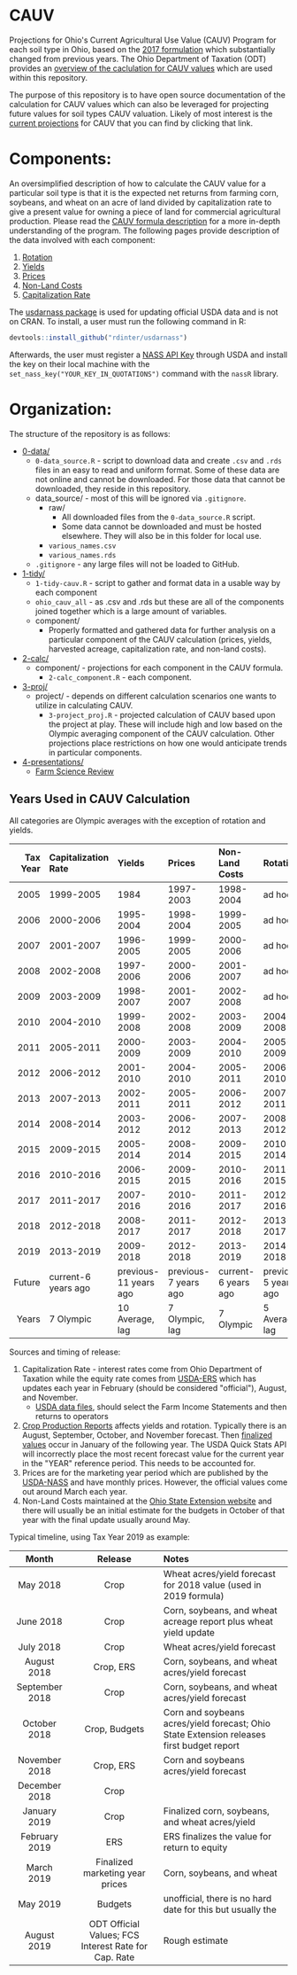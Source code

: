 # CAUV

Projections for Ohio's Current Agricultural Use Value (CAUV) Program for each soil type in Ohio, based on the [2017 formulation](https://ofbf.org/2017/08/24/cauv-reform-passed/) which substantially changed from previous years. The Ohio Department of Taxation (ODT) provides an [overview of the caclulation for CAUV values](https://www.tax.ohio.gov/real_property/cauv.aspx) which are used within this repository.

The purpose of this repository is to have open source documentation of the calculation for CAUV values which can also be leveraged for projecting future values for soil types CAUV valuation. Likely of most interest is the [current projections](3-proj/) for CAUV that you can find by clicking that link.

# Components:

An oversimplified description of how to calculate the CAUV value for a particular soil type is that it is the expected net returns from farming corn, soybeans, and wheat on an acre of land divided by capitalization rate to give a present value for owning a piece of land for commercial agricultural production. Please read the [CAUV formula description](formula) for a more in-depth understanding of the program. The following pages provide description of the data involved with each component:

1. [Rotation](rotation)
2. [Yields](yields)
3. [Prices](prices)
4. [Non-Land Costs](nonland)
5. [Capitalization Rate](caprate)

The [usdarnass package](https://rdinter.github.io/usdarnass) is used for updating official USDA data and is not on CRAN. To install, a user must run the following command in R:

``` r
devtools::install_github("rdinter/usdarnass")
```

Afterwards, the user must register a [NASS API Key](https://quickstats.nass.usda.gov/api) through USDA and install the key on their local machine with the `set_nass_key("YOUR_KEY_IN_QUOTATIONS")` command with the `nassR` library.

# Organization:

The structure of the repository is as follows:

- [0-data/](0-data/)
    - `0-data_source.R` - script to download data and create `.csv` and `.rds` files in an easy to read and uniform format. Some of these data are not online and cannot be downloaded. For those data that cannot be downloaded, they reside in this repository.
    - data_source/ - most of this will be ignored via `.gitignore`.
        - raw/
            - All downloaded files from the `0-data_source.R` script.
            - Some data cannot be downloaded and must be hosted elsewhere. They will also be in this folder for local use.
        - `various_names.csv`
        - `various_names.rds`
    - `.gitignore` - any large files will not be loaded to GitHub.
- [1-tidy/](1-tidy/)
    - `1-tidy-cauv.R` - script to gather and format data in a usable way by each component
    - `ohio_cauv_all` - as .csv and .rds but these are all of the components joined together which is a large amount of variables.
    - component/
        - Properly formatted and gathered data for further analysis on a particular component of the CAUV calculation (prices, yields, harvested acreage, capitalization rate, and non-land costs).
- [2-calc/](2-calc/)
    - component/ - projections for each component in the CAUV formula.
        - `2-calc_component.R` - each component.
- [3-proj/](3-proj/)
    - project/ - depends on different calculation scenarios one wants to utilize in calculating CAUV.
        - `3-project_proj.R` - projected calculation of CAUV based upon the project at play. These will include high and low based on the Olympic averaging component of the CAUV calculation. Other projections place restrictions on how one would anticipate trends in particular components.
- [4-presentations/](4-presentations/)
    - [Farm Science Review](4-presentations/4-FSR-2018)


## Years Used in CAUV Calculation

All categories are Olympic averages with the exception of rotation and yields.

| Tax Year|Capitalization Rate |Yields    |Prices    |Non-Land Costs |Rotation  |
|--------:|:-------------------|:---------|:---------|:--------------|:---------|
|     2005|1999-2005           |1984      |1997-2003 |1998-2004      |ad hoc    |
|     2006|2000-2006           |1995-2004 |1998-2004 |1999-2005      |ad hoc    |
|     2007|2001-2007           |1996-2005 |1999-2005 |2000-2006      |ad hoc    |
|     2008|2002-2008           |1997-2006 |2000-2006 |2001-2007      |ad hoc    |
|     2009|2003-2009           |1998-2007 |2001-2007 |2002-2008      |ad hoc    |
|     2010|2004-2010           |1999-2008 |2002-2008 |2003-2009      |2004-2008 |
|     2011|2005-2011           |2000-2009 |2003-2009 |2004-2010      |2005-2009 |
|     2012|2006-2012           |2001-2010 |2004-2010 |2005-2011      |2006-2010 |
|     2013|2007-2013           |2002-2011 |2005-2011 |2006-2012      |2007-2011 |
|     2014|2008-2014           |2003-2012 |2006-2012 |2007-2013      |2008-2012 |
|     2015|2009-2015           |2005-2014 |2008-2014 |2009-2015      |2010-2014 |
|     2016|2010-2016           |2006-2015 |2009-2015 |2010-2016      |2011-2015 |
|     2017|2011-2017           |2007-2016 |2010-2016 |2011-2017      |2012-2016 |
|     2018|2012-2018           |2008-2017 |2011-2017 |2012-2018      |2013-2017 |
|     2019|2013-2019           |2009-2018 |2012-2018 |2013-2019      |2014-2018 |
|   Future|current-6 years ago |previous-11 years ago |previous-7 years ago |current-6 years ago |previous-5 years ago |
|    Years|7 Olympic |10 Average, lag |7 Olympic, lag |7 Olympic |5 Average, lag |

Sources and timing of release:

1. Capitalization Rate - interest rates come from Ohio Department of Taxation while the equity rate comes from [USDA-ERS](https://www.ers.usda.gov/data-products/farm-income-and-wealth-statistics/) which has updates each year in February (should be considered "official"), August, and November.
    - [USDA data files](https://www.ers.usda.gov/data-products/farm-income-and-wealth-statistics/data-files-us-and-state-level-farm-income-and-wealth-statistics/), should select the Farm Income Statements and then returns to operators
2. [Crop Production Reports](https://usda.mannlib.cornell.edu/MannUsda/viewDocumentInfo.do?documentID=1046) affects yields and rotation. Typically there is an August, September, October, and November forecast. Then [finalized values](https://usda.mannlib.cornell.edu/MannUsda/viewDocumentInfo.do?documentID=1047) occur in January of the following year. The USDA Quick Stats API will incorrectly place the most recent forecast value for the current year in the "YEAR" reference period. This needs to be accounted for.
3. Prices are for the marketing year period which are published by the [USDA-NASS](http://usda.mannlib.cornell.edu/MannUsda/viewDocumentInfo.do?documentID=1002) and have monthly prices. However, the official values come out around March each year.
4. Non-Land Costs maintained at the [Ohio State Extension website](https://farmoffice.osu.edu/farm-management-tools/farm-budgets) and there will usually be an initial estimate for the budgets in October of that year with the final update usually around May.

Typical timeline, using Tax Year 2019 as example:

| Month          | Release | Notes |
|:--------------:|:-------:|:------|
| May 2018       | Crop    | Wheat acres/yield forecast for 2018 value (used in 2019 formula) |
| June 2018      | Crop    | Corn, soybeans, and wheat acreage report plus wheat yield update |
| July 2018      | Crop    | Wheat acres/yield forecast |
| August 2018    | Crop, ERS    | Corn, soybeans, and wheat acres/yield forecast |
| September 2018 | Crop   | Corn, soybeans, and wheat acres/yield forecast |
| October 2018   | Crop, Budgets   | Corn and soybeans acres/yield forecast; Ohio State Extension releases first budget report |
| November 2018  | Crop, ERS   | Corn and soybeans acres/yield forecast |
| December 2018  | Crop   | |
| January 2019   | Crop    | Finalized corn, soybeans, and wheat acres/yield |
| February 2019  | ERS | ERS finalizes the value for return to equity |
| March 2019     | Finalized marketing year prices | Corn, soybeans, and wheat |
| May 2019       | Budgets | unofficial, there is no hard date for this but usually the  |
| August 2019    | ODT Official Values; FCS Interest Rate for Cap. Rate | Rough estimate |